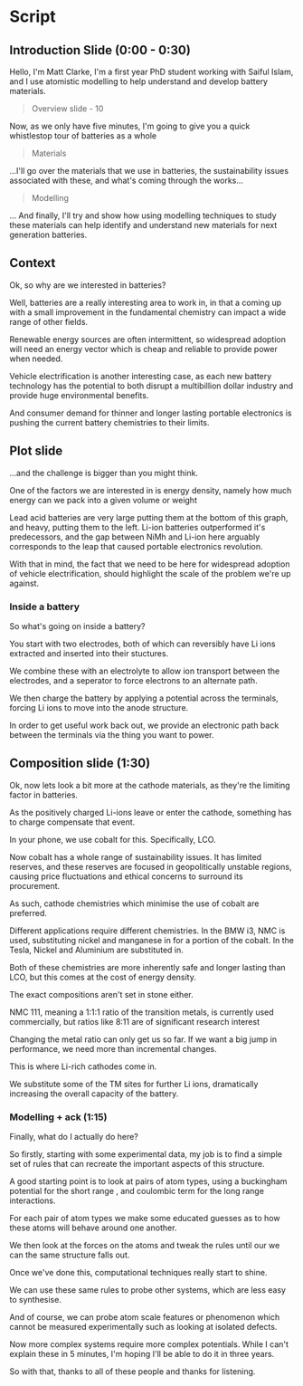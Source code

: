 # Script 

## Introduction Slide (0:00 - 0:30)

Hello, I'm Matt Clarke, I'm a first year PhD student working with Saiful Islam, and I use atomistic modelling to help understand and develop battery materials.

> Overview slide - 10

Now, as we only have five minutes, I'm going to give you a quick whistlestop tour of batteries as a whole

> Materials

...I'll go over the materials that we use in batteries, the sustainability issues associated with these, and what's coming through the works...

> Modelling 

… And finally, I'll try and show how using modelling techniques to study these materials can help identify and understand new materials for next generation batteries.



## Context

Ok, so why are we interested in batteries?

Well, batteries are a really interesting area to work in, in that a coming up with a small improvement in the fundamental chemistry can impact a wide range of other fields.

Renewable energy sources are often intermittent, so widespread adoption will need an energy vector which is cheap and reliable to provide power when needed.

Vehicle electrification is another interesting case, as each new battery technology has the potential to both disrupt a multibillion dollar industry and provide huge environmental benefits.

And consumer demand for thinner and longer lasting portable electronics is pushing the current battery chemistries to their limits.

## Plot slide

…and the challenge is bigger than you might think.

One of the factors we are interested in is energy density, namely how much energy can we pack into a given volume or weight

Lead acid batteries are very large putting them at the bottom of this graph, and heavy, putting them to the left. Li-ion batteries outperformed it's predecessors, and the gap between NiMh and Li-ion here arguably corresponds to the leap that caused portable electronics revolution.

With that in mind, the fact that we need to be here for widespread adoption of vehicle electrification, should highlight the scale of the problem we're up against.

### Inside a battery

So what's going on inside a battery?

You start with two electrodes, both of which can reversibly have Li ions extracted and inserted into their stuctures.

We combine these with an electrolyte to allow ion transport between the electrodes, and a seperator to force electrons to an alternate path.

We then charge the battery by applying a potential across the terminals, forcing Li ions to move into the anode structure.

In order to get useful work back out, we provide an electronic path back between the terminals via the thing you want to power.

## Composition slide (1:30)

Ok, now lets look a bit more at the cathode materials, as they're the limiting factor in batteries.

As the positively charged Li-ions leave or enter the cathode, something has to charge compensate that event. 

In your phone, we use cobalt for this. Specifically, LCO.

Now cobalt has  a whole range of sustainability issues. It has limited reserves, and these reserves are focused in geopolitically unstable regions, causing price fluctuations and ethical concerns to surround its procurement.

As such, cathode chemistries which minimise the use of cobalt are preferred.

Different applications require different chemistries. In the BMW i3, NMC is used, substituting nickel and manganese in for a portion of the cobalt. In the Tesla, Nickel and Aluminium are substituted in.



Both of these chemistries are more inherently safe and longer lasting than LCO, but this comes at the cost of energy density.

The exact compositions aren't set in stone either.

NMC 111, meaning a 1:1:1 ratio of the transition metals, is currently used commercially, but ratios like 8:11 are of significant research interest

Changing the metal ratio can only get us so far. If we want a big jump in performance, we need more than incremental changes.

This is where Li-rich cathodes come in. 

We substitute some of the TM sites for further Li ions, dramatically increasing the overall capacity of the battery.

### Modelling + ack (1:15)

Finally, what do I actually do here?

So firstly, starting with some experimental data, my job is to find a simple set of rules that can recreate the important aspects of this structure.

A good starting point is to look at pairs of atom types, using a buckingham potential for the short range , and coulombic term for the long range interactions. 

For each pair of atom types we make some educated guesses as to how these atoms will behave around one another.

We then look at the forces on the atoms and tweak the rules until our we can the same structure falls out.

Once we've done this, computational techniques really start to shine. 

We can use these same rules to probe other systems, which are less easy to synthesise.

And of course, we can probe atom scale features or phenomenon which cannot be measured experimentally such as looking at isolated defects.

Now more complex systems require more complex potentials. While I can't explain these in 5 minutes, I'm hoping I'll be able to do it in three years.

So with that, thanks to all of these people and thanks for listening.





 



